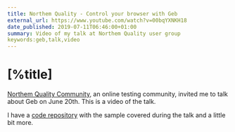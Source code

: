 ```yaml
---
title: Northem Quality - Control your browser with Geb
external_url: https://www.youtube.com/watch?v=00bqYXNKH18
date_published: 2019-07-11T06:46:00+01:00
summary: Video of my talk at Northem Quality user group
keywords:geb,talk,video
---
```


# [%title]
 
[Northem Quality Community](https://northemquality.github.io/eventos_pasados.html), an online testing community, invited me to talk about Geb on June 20th.  This is a video of the talk. 

I have a [code repository](https://github.com/sdelamo/geb-northemquality) with the sample covered during the talk and a little bit more. 